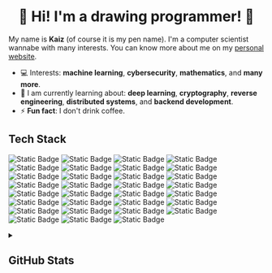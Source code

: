 <h1 align="center">
  👋 Hi! I'm a drawing programmer! 👋
</h1>

<p>
  My name is <b>Kaiz</b> (of course it is my pen name). I'm a computer scientist wannabe with many interests. You can know more about me on my <a href="http://admiralkaiz.github.io">personal website</a>.
</p>

<ul>
  <li>
    💻 Interests: <b>machine learning</b>, <b>cybersecurity</b>, <b>mathematics</b>, and <b>many more</b>.
  </li>
  <li>
    🎯 I am currently learning about: <b>deep learning</b>, <b>cryptography</b>, <b>reverse engineering</b>, <b>distributed systems</b>, and <b>backend development</b>.
  </li>
  <li>
    ⚡ <b>Fun fact</b>: I don't drink coffee.
  </li>
</ul>

<h2>
  Tech Stack
</h2>

![Static Badge](https://img.shields.io/badge/archlinux-blue?style=for-the-badge&logo=archlinux&logoColor=%23FFFFFF&labelColor=%231793D1&color=%231793D1)
![Static Badge](https://img.shields.io/badge/apache-red?style=for-the-badge&logo=apache&logoColor=%23FFFFFF&labelColor=%23D22128&color=%23D22128)
![Static Badge](https://img.shields.io/badge/bootstrap-purple?style=for-the-badge&logo=bootstrap&logoColor=%23FFFFFF&labelColor=%237952B3&color=%237952B3)
![Static Badge](https://img.shields.io/badge/c-gray?style=for-the-badge&logo=c&logoColor=%23FFFFFF&labelColor=%23A8B9CC&color=%23A8B9CC)
![Static Badge](https://img.shields.io/badge/c%2B%2B-blue?style=for-the-badge&logo=cplusplus&logoColor=%23FFFFFF&labelColor=%2300599C&color=%2300599C)
![Static Badge](https://img.shields.io/badge/css3-blue?style=for-the-badge&logo=css3&logoColor=%23FFFFFF&labelColor=%231572B6&color=%231572B6)
![Static Badge](https://img.shields.io/badge/docker-blue?style=for-the-badge&logo=docker&logoColor=%23FFFFFF&labelColor=%232496ED&color=%232496ED)
![Static Badge](https://img.shields.io/badge/duckdb-yelllow?style=for-the-badge&logo=duckdb&logoColor=%23000000&labelColor=%23FFF000&color=%23FFF000)
![Static Badge](https://img.shields.io/badge/freebsd-red?style=for-the-badge&logo=freebsd&logoColor=%23FFFFFF&labelColor=%23AB2B28&color=%23AB2B28)
![Static Badge](https://img.shields.io/badge/go-blue?style=for-the-badge&logo=go&logoColor=%23FFFFFF&labelColor=%2300ADD8&color=%2300ADD8)
![Static Badge](https://img.shields.io/badge/html5-orange?style=for-the-badge&logo=html5&logoColor=%23FFFFFF&labelColor=%23E34F26&color=%23E34F26)
![Static Badge](https://img.shields.io/badge/java-black?style=for-the-badge&logo=openjdk&logoColor=%23FFFFFF&labelColor=%23000000&color=%23000000)
![Static Badge](https://img.shields.io/badge/javascript-yellow?style=for-the-badge&logo=javascript&logoColor=%23000000&labelColor=%23F7DF1E&color=%23F7DF1E)
![Static Badge](https://img.shields.io/badge/kubernetes-blue?style=for-the-badge&logo=kubernetes&logoColor=%23FFFFFF&labelColor=%23326CE5&color=%23326CE5)
![Static Badge](https://img.shields.io/badge/laravel-red?style=for-the-badge&logo=laravel&logoColor=%23FFFFFF&labelColor=%23FF2D20&color=%23FF2D20)
![Static Badge](https://img.shields.io/badge/mysql-blue?style=for-the-badge&logo=mysql&logoColor=%23FFFFFF&labelColor=%234479A1&color=%234479A1)
![Static Badge](https://img.shields.io/badge/nodejs-green?style=for-the-badge&logo=nodedotjs&logoColor=%23FFFFFF&labelColor=%235FA04E&color=%235FA04E)
![Static Badge](https://img.shields.io/badge/numpy-blue?style=for-the-badge&logo=numpy&logoColor=%23FFFFFF&labelColor=%23013243&color=%23013243)
![Static Badge](https://img.shields.io/badge/pandas-blue?style=for-the-badge&logo=pandas&logoColor=%23FFFFFF&labelColor=%23150458&color=%23150458)
![Static Badge](https://img.shields.io/badge/php-purple?style=for-the-badge&logo=php&logoColor=%23FFFFFF&labelColor=%23777BB4&color=%23777BB4)
![Static Badge](https://img.shields.io/badge/podman-purple?style=for-the-badge&logo=podman&logoColor=%23FFFFFF&labelColor=%23892CA0&color=%23892CA0)
![Static Badge](https://img.shields.io/badge/polars-orange?style=for-the-badge&logo=polars&logoColor=%23FFFFFF&labelColor=%23CD792C&color=%23CD792C)
![Static Badge](https://img.shields.io/badge/python-blue?style=for-the-badge&logo=python&logoColor=%23FFFFFF&labelColor=%233776AB&color=%233776AB)
![Static Badge](https://img.shields.io/badge/pytorch-red?style=for-the-badge&logo=pytorch&logoColor=%23FFFFFF&labelColor=%23EE4C2C&color=%23EE4C2C)
![Static Badge](https://img.shields.io/badge/rust-black?style=for-the-badge&logo=rust&logoColor=%23FFFFFF&labelColor=%23000000&color=%23000000)
![Static Badge](https://img.shields.io/badge/scikitlearn-orange?style=for-the-badge&logo=scikitlearn&logoColor=%23FFFFFF&labelColor=%23F7931E&color=%23F7931E)
![Static Badge](https://img.shields.io/badge/shell-green?style=for-the-badge&logo=gnubash&logoColor=%23FFFFFF&labelColor=%23%234EAA25&color=%23%234EAA25)
![Static Badge](https://img.shields.io/badge/spring-green?style=for-the-badge&logo=spring&logoColor=%23FFFFFF&labelColor=%236DB33F&color=%236DB33F)
![Static Badge](https://img.shields.io/badge/sqlite-blue?style=for-the-badge&logo=sqlite&logoColor=%23FFFFFF&labelColor=%23003B57&color=%23003B57)
![Static Badge](https://img.shields.io/badge/tensorflow-orange?style=for-the-badge&logo=tensorflow&logoColor=%23FFFFFF&labelColor=%23FF6F00&color=%23FF6F00)
![Static Badge](https://img.shields.io/badge/typescript-blue?style=for-the-badge&logo=typescript&logoColor=%23FFFFFF&labelColor=%233178C6&color=%233178C6)

<!-- ![Static Badge](https://img.shields.io/badge/bun-black?style=for-the-badge&logo=bun&logoColor=%23FFFFFF&labelColor=%23000000&color=%23000000) -->
<!-- ![Static Badge](https://img.shields.io/badge/elixir-purple?style=for-the-badge&logo=elixir&logoColor=%23FFFFFF&labelColor=%234B275F&color=%234B275F) -->


<details>
<summary><h2>GitHub Stats</h2></summary>


[![GitHub Streak](http://github-readme-streak-stats.herokuapp.com?user=admiralkaiz&theme=dark&background=000000)](https://git.io/streak-stats)

[![Top Langs](https://github-readme-stats.vercel.app/api/top-langs/?username=admiralkaiz&layout=pie&theme=vision-friendly-dark&langs_count=8)](https://github.com/anuraghazra/github-readme-stats)

</details>
